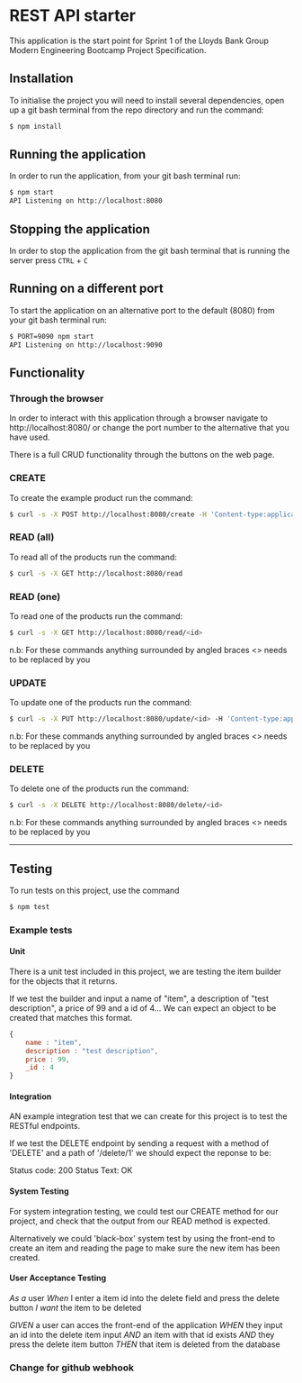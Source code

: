 # REST API starter

This application is the start point for Sprint 1 of the Lloyds Bank Group Modern Engineering Bootcamp Project Specification.

## Installation

To initialise the project you will need to install several dependencies, open up a git bash terminal from the repo directory and run the command:

~~~ bash
$ npm install
~~~

## Running the application

In order to run the application, from your git bash terminal run:

~~~ bash
$ npm start
API Listening on http://localhost:8080
~~~

## Stopping the application

In order to stop the application from the git bash terminal that is running the server press ``CTRL`` + ``C``

## Running on a different port

To start the application on an alternative port to the default (8080) from your git bash terminal run:

~~~ bash
$ PORT=9090 npm start
API Listening on http://localhost:9090
~~~

## Functionality

### Through the browser

In order to interact with this application through a browser navigate to http://localhost:8080/ or change the port number to the alternative that you have used.

There is a full CRUD functionality through the buttons on the web page.

### CREATE

To create the example product run the command:

~~~ bash
$ curl -s -X POST http://localhost:8080/create -H 'Content-type:application/json' -d '{"name":"example product", "description":"this is an example", "price":9.99}'
~~~

### READ (all)

To read all of the products run the command:

~~~ bash
$ curl -s -X GET http://localhost:8080/read
~~~

### READ (one)

To read one of the products run the command:

~~~ bash
$ curl -s -X GET http://localhost:8080/read/<id>
~~~

n.b: For these commands anything surrounded by angled braces <> needs to be replaced by you

### UPDATE

To update one of the products run the command:

~~~ bash
$ curl -s -X PUT http://localhost:8080/update/<id> -H 'Content-type:application/json'  -d '{"name":"updated product", "description":"its brand new", "price":99.99}'
~~~

n.b: For these commands anything surrounded by angled braces <> needs to be replaced by you

### DELETE

To delete one of the products run the command:

~~~ bash
$ curl -s -X DELETE http://localhost:8080/delete/<id>
~~~

n.b: For these commands anything surrounded by angled braces <> needs to be replaced by you

---

## Testing

To run tests on this project, use the command

~~~ bash
$ npm test
~~~

### Example tests

#### Unit

There is a unit test included in this project, we are testing the item builder for the objects that it returns.

If we test the builder and input a name of "item", a description of "test description", a price of 99 and a id of 4... We can expect an object to be created that matches this format.

~~~ JavaScript
{
    name : "item",
    description : "test description",
    price : 99,
    _id : 4
}
~~~

#### Integration

AN example integration test that we can create for this project is to test the RESTful endpoints.

If we test the DELETE endpoint by sending a request with a method of 'DELETE' and a path of '/delete/1' we should expect the reponse to be:

Status code: 200 
Status Text: OK

#### System Testing

For system integration testing, we could test our CREATE method for our project, and check that the output from our READ method is expected.

Alternatively we could 'black-box' system test by using the front-end to create an item and reading the page to make sure the new item has been created.

#### User Acceptance Testing

*As a* user
*When* I enter a item id into the delete field and press the delete button
*I want* the item to be deleted

*GIVEN* a user can acces the front-end of the application
*WHEN* they input an id into the delete item input
*AND* an item with that id exists
*AND* they press the delete item button
*THEN* that item is deleted from the database

### Change for github webhook
